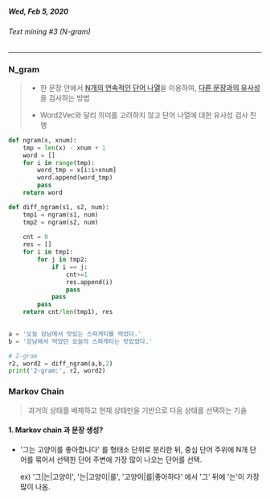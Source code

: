 ##### Wed, Feb 5, 2020

###### Text mining #3 (N-gram)

---



### N_gram

> - 한 문장 안에서 <u>**N개의 연속적인 단어 나열**</u>을 이용하여, <u>**다른 문장과의 유사성**</u>을 검사하는 방법
>
> - Word2Vec와 달리 의미를 고려하지 않고 단어 나열에 대한 유사성 검사 진행



```python
def ngram(x, xnum):
    tmp = len(x) - xnum + 1
    word = []
    for i in range(tmp):
        word_tmp = x[i:i+xnum]
        word.append(word_tmp)
        pass
    return word

def diff_ngram(s1, s2, num):
    tmp1 = ngram(s1, num)
    tmp2 = ngram(s2, num)
    
    cnt = 0
    res = []
    for i in tmp1:
        for j in tmp2:
            if i == j:
                cnt+=1
                res.append(i)
                pass
            pass
        pass
    return cnt/len(tmp1), res
                

a = '오늘 강남에서 맛있는 스파게티를 먹었다.'
b = '강남에서 먹었던 오늘의 스파게티는 맛있었다.'

# 2-gram
r2, word2 = diff_ngram(a,b,2)
print('2-gram:', r2, word2)
```





### Markov Chain

> 과거의 상태를 배제하고 현재 상태만을 기반으로 다음 상태를 선택하는 기술



#### 1. Markov chain 과 문장 생성?

- '그는 고양이를 좋아합니다' 를 형태소 단위로 분리한 뒤, 중심 단어 주위에 N개 단어를 묶어서 선택한 단어 주변에 가장 많이 나오는 단어를 선택.

  ex) '그|는|고양이',  '는|고양이|를', '고양이|를|좋아하다' 에서 '그' 뒤에 '는'이 가장 많이 나옴.